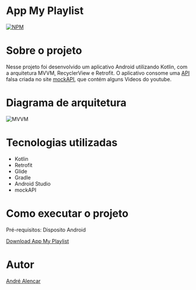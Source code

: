 # App My Playlist
[![NPM](https://img.shields.io/npm/l/react)](https://github.com/Alendrew/App-My-Playlist) 

# Sobre o projeto
Nesse projeto foi desenvolvido um aplicativo Android utilizando Kotlin, com a arquitetura MVVM, RecyclerView e Retrofit. 
O aplicativo consome uma [API](https://6422ff9a001cb9fc20358388.mockapi.io/Videos) falsa criada no site [mockAPI](https://mockapi.io/), que contém alguns Videos do youtube.

# Diagrama de arquitetura

![MVVM](https://github.com/Alendrew/App-My-Playlist/blob/main/MVVM.png)

# Tecnologias utilizadas
- Kotlin
- Retrofit
- Glide
- Gradle
- Android Studio
- mockAPI

# Como executar o projeto
 
Pré-requisitos: Disposito Android

[Download App My Playlist ](https://google.com/404)

# Autor

[André Alencar](https://www.linkedin.com/in/dev-alencar/)
